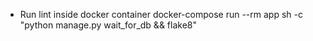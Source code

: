 * Run lint inside docker container
docker-compose run --rm app sh -c "python manage.py wait_for_db && flake8"
